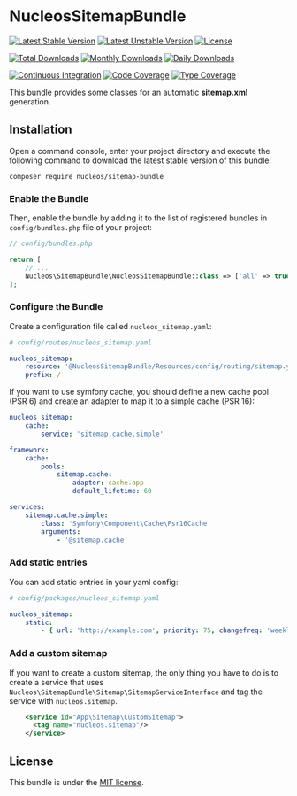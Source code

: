 NucleosSitemapBundle
====================
[![Latest Stable Version](https://poser.pugx.org/nucleos/sitemap-bundle/v/stable)](https://packagist.org/packages/nucleos/sitemap-bundle)
[![Latest Unstable Version](https://poser.pugx.org/nucleos/sitemap-bundle/v/unstable)](https://packagist.org/packages/nucleos/sitemap-bundle)
[![License](https://poser.pugx.org/nucleos/sitemap-bundle/license)](https://packagist.org/packages/nucleos/sitemap-bundle)

[![Total Downloads](https://poser.pugx.org/nucleos/sitemap-bundle/downloads)](https://packagist.org/packages/nucleos/sitemap-bundle)
[![Monthly Downloads](https://poser.pugx.org/nucleos/sitemap-bundle/d/monthly)](https://packagist.org/packages/nucleos/sitemap-bundle)
[![Daily Downloads](https://poser.pugx.org/nucleos/sitemap-bundle/d/daily)](https://packagist.org/packages/nucleos/sitemap-bundle)

[![Continuous Integration](https://github.com/nucleos/NucleosSitemapBundle/workflows/Continuous%20Integration/badge.svg)](https://github.com/nucleos/NucleosSitemapBundle/actions)
[![Code Coverage](https://codecov.io/gh/nucleos/NucleosSitemapBundle/branch/main/graph/badge.svg)](https://codecov.io/gh/nucleos/NucleosSitemapBundle)
[![Type Coverage](https://shepherd.dev/github/nucleos/NucleosSitemapBundle/coverage.svg)](https://shepherd.dev/github/nucleos/NucleosSitemapBundle)

This bundle provides some classes for an automatic **sitemap.xml** generation.

## Installation

Open a command console, enter your project directory and execute the following command to download the latest stable version of this bundle:

```
composer require nucleos/sitemap-bundle
```

### Enable the Bundle

Then, enable the bundle by adding it to the list of registered bundles in `config/bundles.php` file of your project:

```php
// config/bundles.php

return [
    // ...
    Nucleos\SitemapBundle\NucleosSitemapBundle::class => ['all' => true],
];
```

### Configure the Bundle

Create a configuration file called `nucleos_sitemap.yaml`:

```yaml
# config/routes/nucleos_sitemap.yaml

nucleos_sitemap:
    resource: '@NucleosSitemapBundle/Resources/config/routing/sitemap.yml'
    prefix: /
```

If you want to use symfony cache, you should define a new cache pool (PSR 6) and create an adapter to map it to a simple cache (PSR 16):

```yaml
nucleos_sitemap:
    cache:
        service: 'sitemap.cache.simple'

framework:
    cache:
        pools:
            sitemap.cache:
                adapter: cache.app
                default_lifetime: 60

services:
    sitemap.cache.simple:
        class: 'Symfony\Component\Cache\Psr16Cache'
        arguments:
            - '@sitemap.cache'
```


### Add static entries

You can add static entries in your yaml config:

```yaml
# config/packages/nucleos_sitemap.yaml

nucleos_sitemap:
    static:
        - { url: 'http://example.com', priority: 75, changefreq: 'weekly' }
```

### Add a custom sitemap

If you want to create a custom sitemap, the only thing you have to do is to create a service that uses
`Nucleos\SitemapBundle\Sitemap\SitemapServiceInterface` and tag the service with `nucleos.sitemap`.

```xml
    <service id="App\Sitemap\CustomSitemap">
      <tag name="nucleos.sitemap"/>
    </service>
```

## License

This bundle is under the [MIT license](LICENSE.md).
